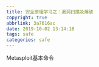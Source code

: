 ```yaml
---
title: 安全原理学习之：漏洞扫描及爆破
copyright: true
abbrlink: 3a7616ac
date: 2019-10-02 13:14:18
tags: safe
categories: safe
---
```

Metasploit基本命令
<!--more-->